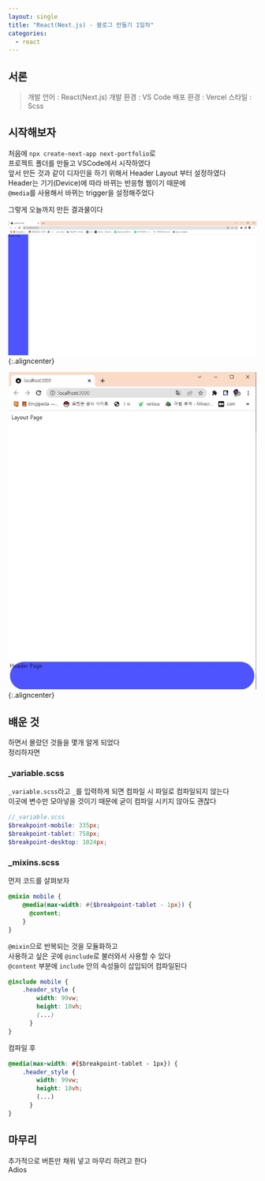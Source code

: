 ```yaml
---
layout: single
title: "React(Next.js) - 블로그 만들기 1일차"
categories:
  - react
---
```


<style>

img.aligncenter{display:block;margin:0 auto; border-radius: 5%;}


</style>

## 서론

 > 개발 언어 : React(Next.js)
 > 개발 환경 : VS Code
 > 배포 환경 : Vercel
 > 스타일 : Scss

## 시작해보자

처음에 `npx create-next-app next-portfolio`로<br> 
프로젝트 폴더를 만들고 VSCode에서 시작하였다<br>
앞서 만든 것과 같이 디자인을 하기 위해서 Header Layout 부터 설정하였다<br>
Header는 기기(Device)에 따라 바뀌는 반응형 웹이기 때문에<br>
`@media`를 사용해서 바뀌는 trigger을 설정해주었다<br>

그렇게 오늘까지 만든 결과물이다<br>

![](/assets/images/posting/react_220628/picture1.jpg){:.aligncenter}

![](/assets/images/posting/react_220628/picture2.jpg){:.aligncenter}


## 뱨운 것

하면서 몰랐던 것들을 몇개 알게 되었다<br>
정리하자면<br>

### _variable.scss

`_variable.scss`라고 `_`를 입력하게 되면 컴파일 시 파일로 컴파일되지 않는다<br>
이곳에 변수만 모아넣을 것이기 때문에 굳이 컴파일 시키지 않아도 괜찮다<br>

```scss
//_variable.scss
$breakpoint-mobile: 335px;
$breakpoint-tablet: 758px;
$breakpoint-desktop: 1024px;
```

### _mixins.scss

먼저 코드를 살펴보자<br>

```scss
@mixin mobile {
    @media(max-width: #{$breakpoint-tablet - 1px}) {
      @content; 
    }
}
```

`@mixin`으로 반복되는 것을 모듈화하고<br>
사용하고 싶은 곳에 `@include`로 불러와서 사용할 수 있다<br>
`@content` 부분에 `include` 안의 속성들이 삽입되어 컴파일된다<br>

```scss
@include mobile {
    .header_style {
        width: 99vw;
        height: 10vh;
        (...)
      }
}
```

<span id="mustard">컴파일 후</span>

```css
@media(max-width: #{$breakpoint-tablet - 1px}) {
    .header_style {
        width: 99vw;
        height: 10vh;
        (...)
      }
}
```



## 마무리
추가적으로 버튼만 채워 넣고 마무리 하려고 한다<br>
Adios<br>